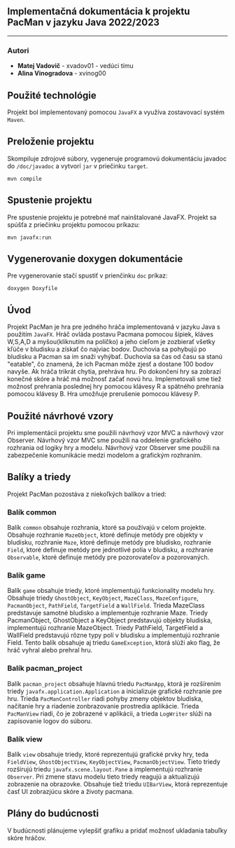 Implementačná dokumentácia k projektu PacMan v jazyku Java 2022/2023
----------------------------
----------------------------
### Autori
- **Matej Vadovič** - xvadov01 - vedúci tímu
- **Alina Vinogradova** - xvinog00
## Použité technológie

Projekt bol implementovaný pomocou `JavaFX` a využíva zostavovací systém `Maven`.
## Preloženie projektu
Skompiluje zdrojové súbory, vygeneruje programovú dokumentáciu javadoc do `/doc/javadoc` a vytvorí `jar` v priečinku `target`.
```
mvn compile
```
## Spustenie projektu
Pre spustenie projektu je potrebné mať nainštalované JavaFX. Projekt sa spúšťa z priečinku projektu pomocou príkazu:
```
mvn javafx:run
```
## Vygenerovanie doxygen dokumentácie
Pre vygenerovanie stačí spustiť v prienčinku `doc` príkaz:
```
doxygen Doxyfile
```


## Úvod

Projekt PacMan je hra pre jedného hráča implementovaná v jazyku Java s použitím `JavaFX`. Hráč ovláda postavu Pacmana pomocou šípiek, kláves W,S,A,D a myšou(kliknutím na políčko) a jeho cieľom je zozbierať všetky kľúče v bludisku a získať čo najviac bodov. Duchovia sa pohybujú po bludisku a Pacman sa im snaži vyhýbať. Duchovia sa čas od času sa stanú "eatable", čo znamená, že ich Pacman môže zjesť a dostane 100 bodov navyše. Ak hráča trikrát chytia, prehráva hru. Po dokončení hry sa zobrazí konečné skóre a hráč má možnosť začať novú hru. Implemetovali sme tiež možnosť prehrania poslednej hry pomocou klávesy R a spätného prehrania pomocou klávesy B. Hra umožňuje prerušenie pomocou klávesy P.

## Použité návrhové vzory
Pri implementácii projektu sme použili návrhový vzor MVC a návrhový vzor Observer. Návrhový vzor MVC sme použili na oddelenie grafického rozhrania od logiky hry a modelu. Návrhový vzor Observer sme použili na zabezpečenie komunikácie medzi modelom a grafickým rozhraním.

## Balíky a triedy

Projekt PacMan pozostáva z niekoľkých balíkov a tried:

### Balík common

Balík `common` obsahuje rozhrania, ktoré sa používajú v celom projekte. Obsahuje rozhranie `MazeObject`, ktoré definuje metódy pre objekty v bludisku, rozhranie `Maze`, ktoré definuje metódy pre bludisko, rozhranie `Field`, ktoré definuje metódy pre jednotlivé polia v bludisku, a rozhranie `Observable`, ktoré definuje metódy pre pozorovateľov a pozorovaných.

### Balík game

Balík `game` obsahuje triedy, ktoré implementujú funkcionality modelu hry. Obsahuje triedy `GhostObject`, `KeyObject`, `MazeClass`, `MazeConfigure`, `PacmanObject`, `PathField`, `TargetField` a `WallField`. Trieda MazeClass predstavuje samotné bludisko a implementuje rozhranie Maze. Triedy PacmanObject, GhostObject a KeyObject predstavujú objekty bludiska, implementujú rozhranie MazeObject. Triedy PathField, TargetField a WallField predstavujú rôzne typy polí v bludisku a implementujú rozhranie Field. Tento balík obsahuje aj triedu `GameException`, ktorá slúži ako flag, že hráč vyhral alebo prehral hru.

### Balík pacman_project

Balík `pacman_project` obsahuje hlavnú triedu `PacManApp`, ktorá je rozšírením triedy `javafx.application.Application` a inicializuje grafické rozhranie pre hru. Trieda `PacManController` riadi pohyby zmeny objektov bludiska, načítanie hry a riadenie zonbrazovanie prostredia aplikácie. Trieda `PacManView` riadi, čo je zobrazené v aplikácii, a trieda `LogWriter` slúži na zapisovanie logov do súboru.

### Balík view
Balík `view` obsahuje triedy, ktoré reprezentujú grafické prvky hry, teda `FieldView`, `GhostObjectView`, `KeyObjectView`, `PacmanObjectView`. Tieto triedy rozširujú triedu `javafx.scene.layout.Pane` a implementujú rozhranie `Observer`. Pri zmene stavu modelu tieto triedy reagujú a aktualizujú zobrazenie na obrazovke. Obsahuje tiež triedu `UIBarView`, ktorá reprezentuje časť UI zobrazjúcu skóre a životy pacmana.

## Plány do budúcnosti

V budúcnosti plánujeme vylepšiť grafiku a pridať možnosť ukladania tabuľky skóre hráčov.